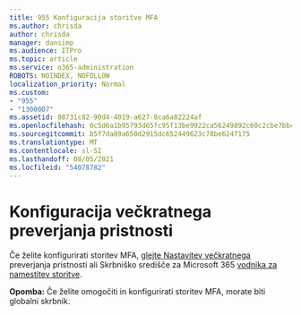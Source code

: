 ```yaml
---
title: 955 Konfiguracija storitve MFA
ms.author: chrisda
author: chrisda
manager: dansimp
ms.audience: ITPro
ms.topic: article
ms.service: o365-administration
ROBOTS: NOINDEX, NOFOLLOW
localization_priority: Normal
ms.custom:
- "955"
- "1300007"
ms.assetid: 88731c82-90d4-4019-a627-8ca6a82224af
ms.openlocfilehash: 0c5d6a1b95793d65fc95f13be9922ca56249892c60c2cbe7bbcbc962f25f7d07
ms.sourcegitcommit: b5f7da89a650d2915dc652449623c78be6247175
ms.translationtype: MT
ms.contentlocale: sl-SI
ms.lasthandoff: 08/05/2021
ms.locfileid: "54078782"
---
```

# <a name="configure-multifactor-authentication"></a>Konfiguracija večkratnega preverjanja pristnosti

Če želite konfigurirati storitev MFA, [glejte Nastavitev večkratnega](/microsoft-365/admin/security-and-compliance/set-up-multi-factor-authentication) preverjanja pristnosti ali Skrbniško središče za Microsoft 365 [vodnika za namestitev storitve](https://admin.microsoft.com/AdminPortal/Home?ref=/modernonboarding/mfasetupguide).

**Opomba:** Če želite omogočiti in konfigurirati storitev MFA, morate biti globalni skrbnik.
